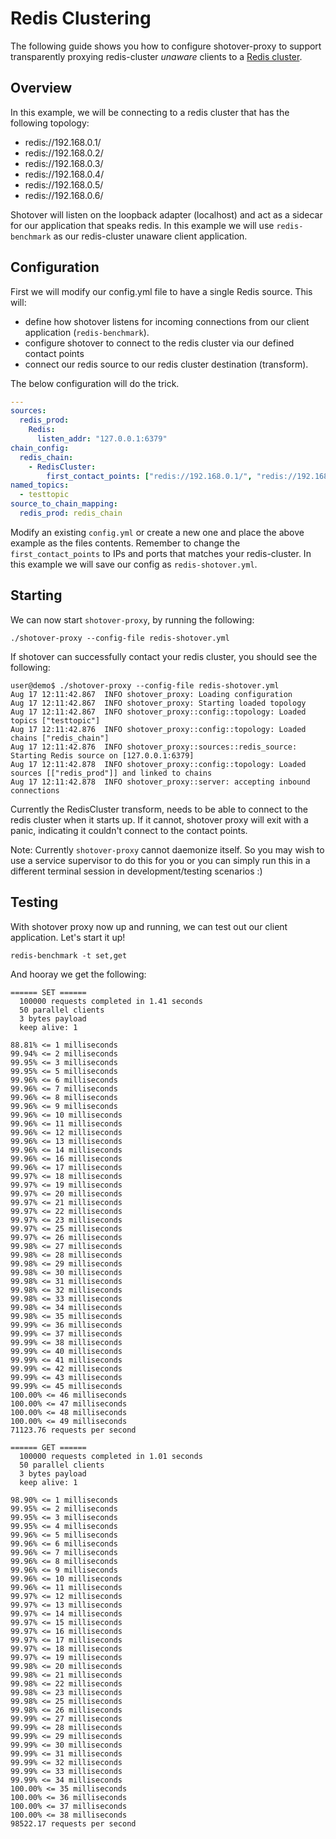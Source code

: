 # Redis Clustering
The following guide shows you how to configure shotover-proxy to support transparently proxying redis-cluster _unaware_ clients
to a [Redis cluster](https://redis.io/topics/cluster-spec).


## Overview
In this example, we will be connecting to a redis cluster that has the following topology:

* redis://192.168.0.1/
* redis://192.168.0.2/
* redis://192.168.0.3/
* redis://192.168.0.4/
* redis://192.168.0.5/
* redis://192.168.0.6/

Shotover will listen on the loopback adapter (localhost) and act as a sidecar for our application that speaks redis. In this example
we will use `redis-benchmark` as our redis-cluster unaware client application. 

## Configuration
First we will modify our config.yml file to have a single Redis source. This will: 

* define how shotover listens for incoming connections from our client application (`redis-benchmark`).
* configure shotover to connect to the redis cluster via our defined contact points
* connect our redis source to our redis cluster destination (transform).

The below configuration will do the trick.

```yaml
---
sources:
  redis_prod:
    Redis:
      listen_addr: "127.0.0.1:6379"
chain_config:
  redis_chain:
    - RedisCluster:
        first_contact_points: ["redis://192.168.0.1/", "redis://192.168.0.2/"]
named_topics:
  - testtopic
source_to_chain_mapping:
  redis_prod: redis_chain
```

Modify an existing `config.yml` or create a new one and place the above example as the files contents. Remember to change 
the `first_contact_points` to IPs and ports that matches your redis-cluster. In this example we will save our config as 
`redis-shotover.yml`.

## Starting
We can now start `shotover-proxy`, by running the following:

```
./shotover-proxy --config-file redis-shotover.yml
```

If shotover can successfully contact your redis cluster, you should see the following:

```
user@demo$ ./shotover-proxy --config-file redis-shotover.yml 
Aug 17 12:11:42.867  INFO shotover_proxy: Loading configuration
Aug 17 12:11:42.867  INFO shotover_proxy: Starting loaded topology
Aug 17 12:11:42.867  INFO shotover_proxy::config::topology: Loaded topics ["testtopic"]
Aug 17 12:11:42.876  INFO shotover_proxy::config::topology: Loaded chains ["redis_chain"]
Aug 17 12:11:42.876  INFO shotover_proxy::sources::redis_source: Starting Redis source on [127.0.0.1:6379]
Aug 17 12:11:42.878  INFO shotover_proxy::config::topology: Loaded sources [["redis_prod"]] and linked to chains
Aug 17 12:11:42.878  INFO shotover_proxy::server: accepting inbound connections
```

Currently the RedisCluster transform, needs to be able to connect to the redis cluster when it starts up. If it cannot, shotover
proxy will exit with a panic, indicating it couldn't connect to the contact points. 

Note: Currently `shotover-proxy` cannot daemonize itself. So you may wish to use a service supervisor to do this for you or you
can simply run this in a different terminal session in development/testing scenarios :)

## Testing
With shotover proxy now up and running, we can test out our client application. Let's start it up!
```
redis-benchmark -t set,get
```

And hooray we get the following:

```
====== SET ======
  100000 requests completed in 1.41 seconds
  50 parallel clients
  3 bytes payload
  keep alive: 1

88.81% <= 1 milliseconds
99.94% <= 2 milliseconds
99.95% <= 3 milliseconds
99.95% <= 5 milliseconds
99.96% <= 6 milliseconds
99.96% <= 7 milliseconds
99.96% <= 8 milliseconds
99.96% <= 9 milliseconds
99.96% <= 10 milliseconds
99.96% <= 11 milliseconds
99.96% <= 12 milliseconds
99.96% <= 13 milliseconds
99.96% <= 14 milliseconds
99.96% <= 16 milliseconds
99.96% <= 17 milliseconds
99.97% <= 18 milliseconds
99.97% <= 19 milliseconds
99.97% <= 20 milliseconds
99.97% <= 21 milliseconds
99.97% <= 22 milliseconds
99.97% <= 23 milliseconds
99.97% <= 25 milliseconds
99.97% <= 26 milliseconds
99.98% <= 27 milliseconds
99.98% <= 28 milliseconds
99.98% <= 29 milliseconds
99.98% <= 30 milliseconds
99.98% <= 31 milliseconds
99.98% <= 32 milliseconds
99.98% <= 33 milliseconds
99.98% <= 34 milliseconds
99.98% <= 35 milliseconds
99.99% <= 36 milliseconds
99.99% <= 37 milliseconds
99.99% <= 38 milliseconds
99.99% <= 40 milliseconds
99.99% <= 41 milliseconds
99.99% <= 42 milliseconds
99.99% <= 43 milliseconds
99.99% <= 45 milliseconds
100.00% <= 46 milliseconds
100.00% <= 47 milliseconds
100.00% <= 48 milliseconds
100.00% <= 49 milliseconds
71123.76 requests per second

====== GET ======
  100000 requests completed in 1.01 seconds
  50 parallel clients
  3 bytes payload
  keep alive: 1

98.90% <= 1 milliseconds
99.95% <= 2 milliseconds
99.95% <= 3 milliseconds
99.95% <= 4 milliseconds
99.96% <= 5 milliseconds
99.96% <= 6 milliseconds
99.96% <= 7 milliseconds
99.96% <= 8 milliseconds
99.96% <= 9 milliseconds
99.96% <= 10 milliseconds
99.96% <= 11 milliseconds
99.97% <= 12 milliseconds
99.97% <= 13 milliseconds
99.97% <= 14 milliseconds
99.97% <= 15 milliseconds
99.97% <= 16 milliseconds
99.97% <= 17 milliseconds
99.97% <= 18 milliseconds
99.97% <= 19 milliseconds
99.98% <= 20 milliseconds
99.98% <= 21 milliseconds
99.98% <= 22 milliseconds
99.98% <= 23 milliseconds
99.98% <= 25 milliseconds
99.98% <= 26 milliseconds
99.99% <= 27 milliseconds
99.99% <= 28 milliseconds
99.99% <= 29 milliseconds
99.99% <= 30 milliseconds
99.99% <= 31 milliseconds
99.99% <= 32 milliseconds
99.99% <= 33 milliseconds
99.99% <= 34 milliseconds
100.00% <= 35 milliseconds
100.00% <= 36 milliseconds
100.00% <= 37 milliseconds
100.00% <= 38 milliseconds
98522.17 requests per second
```